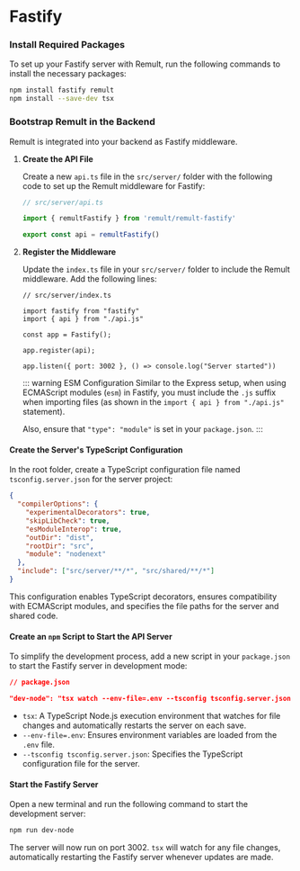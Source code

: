 # Fastify

### Install Required Packages

To set up your Fastify server with Remult, run the following commands to install the necessary packages:

```sh
npm install fastify remult
npm install --save-dev tsx
```

### Bootstrap Remult in the Backend

Remult is integrated into your backend as Fastify middleware.

1. **Create the API File**

   Create a new `api.ts` file in the `src/server/` folder with the following code to set up the Remult middleware for Fastify:

   ```ts
   // src/server/api.ts

   import { remultFastify } from 'remult/remult-fastify'

   export const api = remultFastify()
   ```

2. **Register the Middleware**

   Update the `index.ts` file in your `src/server/` folder to include the Remult middleware. Add the following lines:

   ```ts{5,9}
   // src/server/index.ts

   import fastify from "fastify"
   import { api } from "./api.js"

   const app = Fastify();

   app.register(api);

   app.listen({ port: 3002 }, () => console.log("Server started"))
   ```

   ::: warning ESM Configuration
   Similar to the Express setup, when using ECMAScript modules (`esm`) in Fastify, you must include the `.js` suffix when importing files (as shown in the `import { api } from "./api.js"` statement).

   Also, ensure that `"type": "module"` is set in your `package.json`.
   :::

#### Create the Server's TypeScript Configuration

In the root folder, create a TypeScript configuration file named `tsconfig.server.json` for the server project:

```json
{
  "compilerOptions": {
    "experimentalDecorators": true,
    "skipLibCheck": true,
    "esModuleInterop": true,
    "outDir": "dist",
    "rootDir": "src",
    "module": "nodenext"
  },
  "include": ["src/server/**/*", "src/shared/**/*"]
}
```

This configuration enables TypeScript decorators, ensures compatibility with ECMAScript modules, and specifies the file paths for the server and shared code.

#### Create an `npm` Script to Start the API Server

To simplify the development process, add a new script in your `package.json` to start the Fastify server in development mode:

```json
// package.json

"dev-node": "tsx watch --env-file=.env --tsconfig tsconfig.server.json src/server"
```

- `tsx`: A TypeScript Node.js execution environment that watches for file changes and automatically restarts the server on each save.
- `--env-file=.env`: Ensures environment variables are loaded from the `.env` file.
- `--tsconfig tsconfig.server.json`: Specifies the TypeScript configuration file for the server.

#### Start the Fastify Server

Open a new terminal and run the following command to start the development server:

```sh
npm run dev-node
```

The server will now run on port 3002. `tsx` will watch for any file changes, automatically restarting the Fastify server whenever updates are made.
